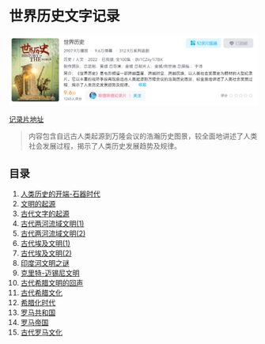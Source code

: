 # 世界历史文字记录

![世界历史封面图片](./assets/imgs/home.png)

[记录片地址](https://www.bilibili.com/bangumi/play/ss41863)

> 内容包含自远古人类起源到万隆会议的浩瀚历史图景，较全面地讲述了人类社会发展过程，揭示了人类历史发展趋势及规律。

## 目录

1. [人类历史的开端-石器时代](./世界历史/1.人类历史的开端-石器时代.md)
2. [文明的起源](./世界历史/2.文明的起源.md)
3. [古代文字的起源](./世界历史/3.古代文字的起源.md)
4. [古代两河流域文明(1)](./世界历史/4.古代两河流域文明(1).md)
5. [古代两河流域文明(2)](./世界历史/5.古代两河流域文明(2).md)
6. [古代埃及文明(1)](./世界历史/6.古代埃及文明(1).md)
7. [古代埃及文明(2)](./世界历史/7.古代埃及文明(2).md)
8. [印度河文明之谜](./世界历史/8.印度河文明之谜.md)
9. [克里特-迈锡尼文明](./世界历史/9.克里特-迈锡尼文明.md)
10. [古代希腊文明的回声](./世界历史/10.古代希腊文明的回声.md)
11. [古代希腊文化](./世界历史/11.古代希腊文化.md)
12. [希腊化时代](./世界历史/12.希腊化时代.md)
13. [罗马共和国](./世界历史/13.罗马共和国.md)
14. [罗马帝国](./世界历史/14.罗马帝国.md)
15. [古代罗马文化](./世界历史/15.古代罗马文化.md)
